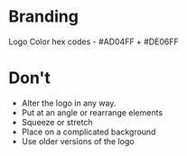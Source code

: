 # Branding


Logo Color hex codes -  #AD04FF + #DE06FF

# Don't

- Alter the logo in any way.
- Put at an angle or rearrange elements
- Squeeze or stretch
- Place on a complicated background
- Use older versions of the logo

